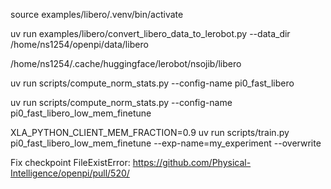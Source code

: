 source examples/libero/.venv/bin/activate


uv run examples/libero/convert_libero_data_to_lerobot.py --data_dir /home/ns1254/openpi/data/libero

/home/ns1254/.cache/huggingface/lerobot/nsojib/libero

uv run scripts/compute_norm_stats.py --config-name pi0_fast_libero

uv run scripts/compute_norm_stats.py --config-name pi0_fast_libero_low_mem_finetune


XLA_PYTHON_CLIENT_MEM_FRACTION=0.9 uv run scripts/train.py pi0_fast_libero_low_mem_finetune --exp-name=my_experiment --overwrite

Fix checkpoint FileExistError: https://github.com/Physical-Intelligence/openpi/pull/520/



